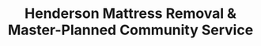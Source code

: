 ---
layout: location.njk
title: Henderson Mattress Removal & Master-Planned Community Service
description: Professional mattress removal in Henderson, NV. Next-day pickup  Licensed, insured, and eco-friendly. Serving Lake Las Vegas and master-planned communities.
permalink: /mattress-removal/nevada/las-vegas/henderson/
city: Henderson
state: Nevada
stateSlug: nevada
parentMetro: Las Vegas
tier: 2
coordinates:
  lat: 36.0395
  lng: -114.9817
pricing:
  startingPrice: 125
  single: 125
  queen: 125
  king: 135
  boxSpring: 30
neighborhoods:
  - name: Green Valley Ranch
    zipCodes: ["89052"]
  - name: Green Valley South
    zipCodes: ["89052"]
  - name: Anthem
    zipCodes: ["89052"]
  - name: Whitney Ranch
    zipCodes: ["89014"]
  - name: Lake Las Vegas
    zipCodes: ["89011"]
  - name: Seven Hills
    zipCodes: ["89052"]
  - name: MacDonald Ranch
    zipCodes: ["89074"]
  - name: MacDonald Highlands
    zipCodes: ["89074"]
  - name: Sun City Anthem
    zipCodes: ["89052"]
  - name: Inspirada
    zipCodes: ["89044"]
  - name: Cadence
    zipCodes: ["89002"]
  - name: Ascaya
    zipCodes: ["89074"]
  - name: Black Mountain Vistas
    zipCodes: ["89074"]
  - name: Calico Ridge
    zipCodes: ["89015"]
  - name: Tuscany Village
    zipCodes: ["89012"]
  - name: The Fountains
    zipCodes: ["89011"]
  - name: Roma Hills
    zipCodes: ["89014"]
  - name: Hillsboro Heights
    zipCodes: ["89015"]
  - name: Highland Hills
    zipCodes: ["89015"]
  - name: Paradise Hills
    zipCodes: ["89074"]
zipCodes:
  - "89002"
  - "89011"
  - "89012"
  - "89014"
  - "89015"
  - "89044"
  - "89052"
  - "89074"
recyclingPartners:
  - Republic Services Henderson Division
  - Southern Nevada Recycling Processing Centers
  - Nevada Department of Environmental Protection Partners
nearbyCities:
  - name: Las Vegas
    distance: 16
    state: NV
    slug: las-vegas
    isMetro: true
reviews:
  count: 487
  featured:
    - author: Jennifer M.
      neighborhood: Green Valley Ranch
      rating: 5
      text: "Moving from our master-planned community to a bigger house in Seven Hills. Called Tuesday afternoon, they picked up both mattresses Wednesday morning while kids were at school. Super easy process."
    - author: David K.
      neighborhood: Lake Las Vegas
      rating: 5
      text: "Needed our guest room mattress gone before family visited. Team was professional, got it loaded quickly, and actually recycle everything properly. Good service for the community."
    - author: Sarah H.
      neighborhood: Anthem
      rating: 5
      text: "Replacing mattresses after our teenager moved out. They handled our second-floor pickup without any issues and worked around our work schedules. Fair pricing and reliable."
faqs:
  - question: How quickly can you pick up mattresses in Henderson?
    answer: We offer next-day service throughout Henderson including Lake Las Vegas, Green Valley, and Anthem communities. Same-day pickup often available for urgent situations. Call (720) 263-6094 to check availability for your neighborhood.
  - question: Do you serve all Henderson master-planned communities?
    answer: Yes, complete coverage from Lake Las Vegas resort area to Inspirada and Cadence in the west. We navigate gated communities, understand HOA access requirements, and serve all Henderson ZIP codes with professional pickup service.
  - question: Can you handle Henderson's gated community access?
    answer: Absolutely. Our team regularly works with Henderson's numerous gated communities and master-planned developments. We coordinate with HOA security, understand access protocols, and can schedule around community guidelines for efficient pickup service.
  - question: What's included in your Henderson mattress removal pricing?
    answer: Pricing starts at $125 for single mattresses, $125 for queen, $135 for king, with $30 for box springs. This includes pickup from any Henderson location, navigation of gated communities, and certified eco-friendly disposal meeting Nevada environmental standards.
  - question: How does your service work with Republic Services pickup schedules?
    answer: We provide independent pickup service that doesn't conflict with Republic Services collection. While Republic requires bulk pickup coordination, we offer convenient next-day service with all scheduling handled directly. No need to coordinate with municipal pickup timing.
  - question: Do you provide service documentation for Henderson HOAs?
    answer: Yes, we provide detailed service receipts and environmental compliance documentation that HOAs and property managers may require. Our licensed service meets Henderson community standards and provides proper disposal certification for your records.
  - question: Can you handle Black Mountain area access challenges?
    answer: Yes, our team understands Henderson's unique geography including Black Mountain communities with Strip views and hillside access roads. We navigate elevation changes, steep driveways, and mountain community layouts efficiently for reliable pickup service.
  - question: How do you ensure proper recycling in Nevada's desert environment?
    answer: Henderson's commitment to environmental excellence aligns with our certified recycling process. We transport materials to Nevada-approved facilities where 80% of components become new products, supporting Henderson's sustainability goals while providing documented environmental compliance.
schema:
  "@context": "https://schema.org"
  "@type": "LocalBusiness"
  "name": "A Bedder World Henderson"
  "address":
    "@type": "PostalAddress"
    "addressLocality": "Henderson"
    "addressRegion": "NV"
    "addressCountry": "US"
  "geo":
    "@type": "GeoCoordinates"
    "latitude": 36.0395
    "longitude": -114.9817
  "telephone": "720-263-6094"
  "url": "https://abedderworld.com/mattress-removal/nevada/las-vegas/henderson/"
  "priceRange": "$125-$180"
  "serviceArea": "Henderson, NV"
  "aggregateRating":
    "@type": "AggregateRating"
    "ratingValue": "4.9"
    "reviewCount": "487"

pageContent:
  heroDescription: "Professional mattress removal service in Henderson, Nevada's premier master-planned community. Next-day pickup throughout 20+ neighborhoods from Lake Las Vegas resort area to Green Valley developments. We serve planned community families, retirees, and suburban households with convenient eco-friendly recycling that's eliminated over 1 million mattresses from landfills nationwide."
  aboutService: "Convenient mattress removal service designed for Henderson's unique master-planned community lifestyle. Our professional team navigates gated communities, coordinates with HOA requirements, and provides reliable pickup service from Lake Las Vegas luxury developments to family-oriented neighborhoods like Whitney Ranch and Anthem. We understand the logistics of serving Nevada's second-largest city where planned communities create specific access protocols and environmental standards. Our operations ensure simple mattress disposal that supports Henderson's Baldrige Award-winning community excellence while contributing to our 1+ million mattresses recycled nationwide achievement."
  serviceAreasIntro: "Complete coverage throughout Nevada's premier planned community, from luxury lakefront developments to family neighborhoods:"
  regulationsCompliance: "Henderson families benefit from our streamlined mattress pickup service that works independently of Republic Services municipal collection. Instead of coordinating bulk pickup scheduling or navigating gated community disposal requirements, we provide convenient next-day service with all HOA and environmental compliance handled professionally. Our licensed team eliminates the complexity of community disposal guidelines while ensuring the certified recycling that Henderson's award-winning environmental programs expect."
  environmentalImpact: "Henderson's Malcolm Baldrige Award and environmental leadership create high expectations for service providers. Our professional recycling program delivers certified processing through Nevada-approved facilities, unlike regional haulers who rely on standard landfill disposal. Our 80% material recovery rate for steel, foam, and fabric supports our 1+ million mattresses recycled nationwide while providing documentation that planned communities and property managers require for environmental compliance. This approach honors Henderson's sustainability commitment while serving the practical needs of master-planned community living."
  howItWorksScheduling: "Next-day appointments available throughout Henderson with scheduling designed for planned community lifestyles, HOA requirements, and family schedules. We coordinate with gated community access, maintain flexible timing for move-in/move-out situations, and provide confirmed service windows."
  howItWorksService: "Our Henderson team combines professional service standards with master-planned community expertise to navigate the unique challenges of serving Nevada's premier suburban city. From Lake Las Vegas resort protocols to family neighborhood logistics and HOA coordination, we provide reliable pickup service that meets both community standards and environmental requirements."
  howItWorksDisposal: "Materials transported to certified Nevada recycling facilities using desert-climate appropriate vehicles and processing methods, ensuring regional environmental compliance while supporting our nationwide 1+ million mattresses recycled achievement."
  sidebarStats:
    mattressesRemoved: "1,547"
---